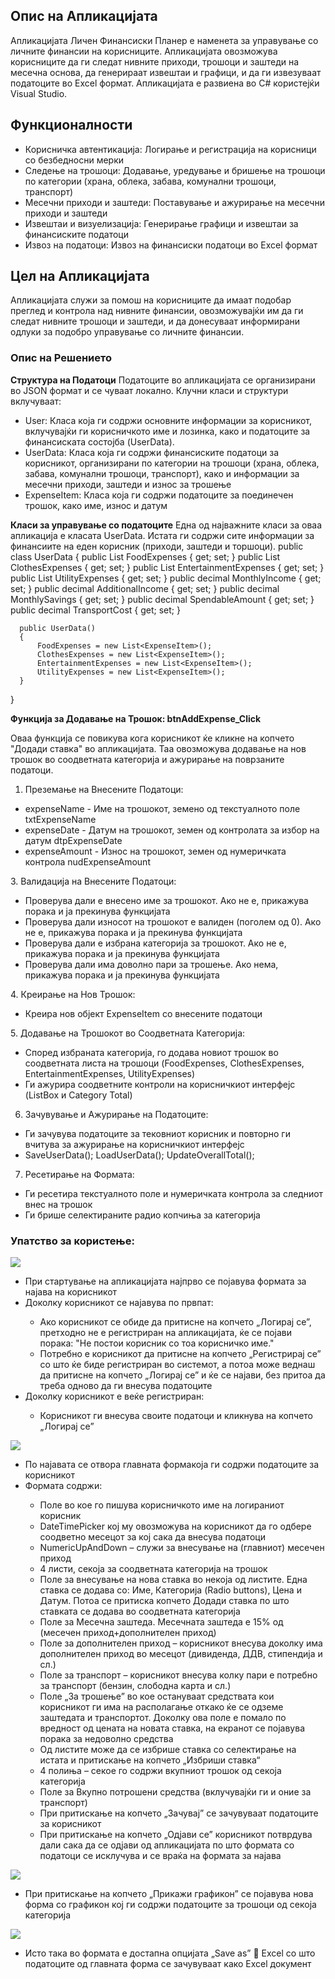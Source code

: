 ## Опис на Апликацијата
Апликацијата Личен Финансиски Планер е наменета за управување со личните финансии на корисниците. Апликацијата овозможува корисниците да ги следат нивните приходи, трошоци и заштеди на месечна основа, да генерираат извештаи и графици, и да ги извезуваат податоците во Excel формат. Апликацијата е развиена во C# користејќи Visual Studio.

## Функционалности
<ul>
<li>Корисничка автентикација: Логирање и регистрација на корисници со безбедносни мерки</li>
<li>Следење на трошоци: Додавање, уредување и бришење на трошоци по категории (храна, облека, забава, комунални трошоци, транспорт)</li>
<li>Месечни приходи и заштеди: Поставување и ажурирање на месечни приходи и заштеди</li>
<li>Извештаи и визуелизација: Генерирање графици и извештаи за финансиските податоци</li>
<li>Извоз на податоци: Извоз на финансиски податоци во Excel формат</li>
</ul>


## Цел на Апликацијата
Апликацијата служи за помош на корисниците да имаат подобар преглед и контрола над нивните финансии, овозможувајќи им да ги следат нивните трошоци и заштеди, и да донесуваат информирани одлуки за подобро управување со личните финансии.

### Опис на Решението

**Структура на Податоци**
Податоците во апликацијата се организирани во JSON формат и се чуваат локално. Клучни класи и структури вклучуваат:
<ul>
<li>User: Класа која ги содржи основните информации за корисникот, вклучувајќи ги корисничкото име и лозинка, како и податоците за финансиската состојба (UserData).</li>
<li>UserData: Класа која ги содржи финансиските податоци за корисникот, организирани по категории на трошоци (храна, облека, забава, комунални трошоци, транспорт), како и информации за месечни приходи, заштеди и износ за трошење</li>	
<li>ExpenseItem: Класа која ги содржи податоците за поединечен трошок, како име, износ и датум</li>
</ul>


**Класи за управување со податоците**
Една од најважните класи за оваа апликација е класата UserData. Истата ги содржи сите информации за финансиите на еден корисник (приходи, заштеди и торшоци).
  public class UserData
  {
      public List<ExpenseItem> FoodExpenses { get; set; }
      public List<ExpenseItem> ClothesExpenses { get; set; }
      public List<ExpenseItem> EntertainmentExpenses { get; set; }
      public List<ExpenseItem> UtilityExpenses { get; set; }
      public decimal MonthlyIncome { get; set; }
      public decimal AdditionalIncome { get; set; }
      public decimal MonthlySavings { get; set; }
      public decimal SpendableAmount { get; set; }
      public decimal TransportCost { get; set; }

      public UserData()
      {
          FoodExpenses = new List<ExpenseItem>();
          ClothesExpenses = new List<ExpenseItem>();
          EntertainmentExpenses = new List<ExpenseItem>();
          UtilityExpenses = new List<ExpenseItem>();
      }
  }

**Функција за Додавање на Трошок:  btnAddExpense_Click**

Оваа функција се повикува кога корисникот ќе кликне на копчето "Додади ставка" во апликацијата. Таа овозможува додавање на нов трошок во соодветната категорија и ажурирање на поврзаните податоци.
1.	Преземање на Внесените Податоци:
<ul>
<li>expenseName - Име на трошокот, земено од текстуалното поле txtExpenseName</li>
<li>expenseDate - Датум на трошокот, земен од контролата за избор на датум dtpExpenseDate</li>
<li>expenseAmount - Износ на трошокот, земен од нумеричката контрола nudExpenseAmount</li>
</ul>
3.	Валидација на Внесените Податоци:
<ul>
<li>Проверува дали е внесено име за трошокот. Ако не е, прикажува порака и ја прекинува функцијата</li>
<li>Проверува дали износот на трошокот е валиден (поголем од 0). Ако не е, прикажува порака и ја прекинува функцијата</li>
<li>Проверува дали е избрана категорија за трошокот. Ако не е, прикажува порака и ја прекинува функцијата</li>
<li>Проверува дали има доволно пари за трошење. Ако нема, прикажува порака и ја прекинува функцијата</li>
</ul>
4.	Креирање на Нов Трошок:
<ul>
<li>Креира нов објект ExpenseItem со внесените податоци</li>
</ul>
5.	Додавање на Трошокот во Соодветната Категорија:
<ul>
<li>Според избраната категорија, го додава новиот трошок во соодветната листа на трошоци (FoodExpenses, ClothesExpenses, EntertainmentExpenses, UtilityExpenses)</li>
<li>Ги ажурира соодветните контроли на корисничкиот интерфејс (ListBox и Category Total)</li>
</ul>

6.	Зачувување и Ажурирање на Податоците:
<ul>
   <li>Ги зачувува податоците за тековниот корисник и повторно ги вчитува за ажурирање на корисничкиот интерфејс</li>
   <li>SaveUserData(); LoadUserData(); UpdateOverallTotal();</li>
</ul>


7.	Ресетирање на Формата:
<ul>
<li>Ги ресетира текстуалното поле и нумеричката контрола за следниот внес на трошок</li>
<li>Ги брише селектираните радио копчиња за категорија</li>
</ul>

### Упатство за користење:

<img src="Personal Financial Planner/screenshots/Најава.png" >

<ul>
<li>При стартување на апликацијата најпрво се појавува формата за најава на корисникот</li>
<li>Доколку корисникот се најавува по првпат:</li>
  <ul>
<li>Ако корисникот се обиде да притисне на копчето „Логирај се”, претходно не е регистриран на апликацијата, ќе се појави порака: "Не постои корисник со тоа корисничко име."</li>
<li>Потребно е корисникот да притисне на копчето „Регистрирај се” со што ќе биде регистриран во системот, а потоа може веднаш да притисне на копчето „Логирај се” и ќе се најави, без притоа да треба одново да ги внесува податоците</li>
  </ul>
  
<li>Доколку корисникот е веќе регистриран:</li>
<ul>
  <li>Корисникот ги внесува своите податоци и кликнува на копчето „Логирај се”</li>
</ul>
  
</ul>


<img src="Personal Financial Planner/screenshots/Главна форма.png">

<ul>
<li>По најавата се отвора главната формакоја ги содржи податоците за корисникот</li>
<li>Формата содржи:</li>
  <ul>
<li>Поле во кое го пишува корисничкото име на логираниот корисник
<li>DateTimePicker кој му овозможува на корисникот да го одбере соодветно месецот за кој сака да внесува податоци</li>
<li>NumericUpAndDown – служи за внесување на (главниот) месечен приход</li>
<li>4 листи, секоја за соодветната категорија на трошок</li>
<li>Поле за внесување на нова ставка во некоја од листите. Една ставка се додава со: Име, Категорија (Radio buttons), Цена и Датум. Потоа се притиска копчето Додади ставка по што ставката се додава во соодветната категорија</li>
<li>Поле за Месечна заштеда. Месечната заштеда е 15% од (месечен приход+дополнителен приход)</li>
<li>Поле за дополнителен приход – корисникот внесува доколку има дополнителен приход во месецот (дивиденда, ДДВ, стипендија и сл.)</li>
<li>Поле за транспорт – корисникот внесува колку пари е потребно за транспорт (бензин, слободна карта и сл.)</li>
<li>Поле „За трошење” во кое остануваат средствата кои корисникот ги има на располагање откако ќе се одземе заштедата и транспортот. Доколку ова поле е помало по вредност од цената на новата ставка, на екранот се појавува порака за недоволно средства</li>
<li>Од листите може да се избрише ставка со селектирање на истата и притискање на копчето „Избриши ставка“</li>
<li>4 полиња – секое го содржи вкупниот трошок од секоја категорија</li>
<li>Поле за Вкупно потрошени средства (вклучувајќи ги и оние за транспорт)</li>
<li>При притискање на копчето „Зачувај” се зачувуваат податоците за корисникот</li>
<li>При притискање на копчето „Одјави се” корисникот потврдува дали сака да се одјави од апликацијата по што формата со податоци се исклучува и се враќа на формата за најава</li>
  </ul>


</ul>

<img src="Personal Financial Planner/screenshots/Графикон.png">
<ul>
  <li>При притискање на копчето „Прикажи графикон” се појавува нова форма со графикон кој ги содржи податоците за трошоци од секоја категорија</li>
</ul>

<img src="Personal Financial Planner/screenshots/Excel.png">

<ul>
  <li>Исто така во формата е достапна опцијата „Save as”  Excel со што податоците од главната форма се зачувуваат како Excel документ </li>
</ul>



